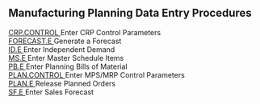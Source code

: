 ##  Manufacturing Planning Data Entry Procedures

<PageHeader />

[ CRP.CONTROL ](../../../rover/AP-OVERVIEW/AP-ENTRY/AP-E/CHECKS-E/AP-CONTROL/GLCHART-E/GLCHART-E-1/GLCHART-R2/COST-CONTROL/WC-E/WC-E-1/CRP-P1/CRP-P1-1/CRP-CONTROL) Enter CRP Control Parameters   
[ FORECAST.E ](FORECAST-E/README.md) Generate a Forecast   
[ ID.E ](ID-E/README.md) Enter Independent Demand   
[ MS.E ](../../../rover/AP-OVERVIEW/AP-ENTRY/AP-E/CHECKS-E/AP-CONTROL/GLCHART-E/GLCHART-E-1/GLCHART-R2/COST-CONTROL/WC-E/WC-E-1/CRP-P1/CRP-P1-1/CRP-CONTROL/CRP-CONTROL-1/CRP-Q/CRP-Q-2/MS-E) Enter Master Schedule Items   
[ PB.E ](../../../rover/AP-OVERVIEW/AP-ENTRY/AP-E/CHECKS-E/AP-CONTROL/GLCHART-E/GLCHART-E-1/GLCHART-R2/COST-CONTROL/WC-E/WC-E-1/CRP-P1/CRP-P1-1/CRP-CONTROL/CRP-CONTROL-1/CRP-Q/CRP-Q-2/MS-E/PB-E) Enter Planning Bills of Material   
[ PLAN.CONTROL ](../../../rover/AP-OVERVIEW/AP-ENTRY/AP-E/AP-E-1/CURRENCY-CONTROL/PO-E/PO-E-1/PLAN-CONTROL) Enter MPS/MRP Control Parameters   
[ PLAN.E ](../../../rover/AP-OVERVIEW/AP-ENTRY/AP-E/AP-E-1/CURRENCY-CONTROL/SO-E/SO-E-3/poprice-e/PLAN-E) Release Planned Orders   
[ SF.E ](SF-E/README.md) Enter Sales Forecast   
  
<badge text= "Version 8.10.57" vertical="middle" />

<PageFooter />